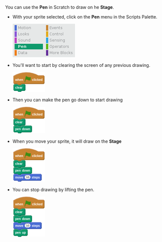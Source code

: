 You can use the **Pen** in Scratch to draw on he **Stage**.

- With your sprite selected, click on the **Pen** menu in the Scripts Palette.

	![pen menu](images/pen-menu.png)
	
- You'll want to start by clearing the screen of any previous drawing.

	![clear](images/clear.png)
	
- Then you can make the pen go down to start drawing

	![pen down](images/pen-down.png)
	
- When you move your sprite, it will draw on the **Stage**

	![move sprite](images/forward.png)
	
- You can stop drawing by lifting the pen.

	![pen up](images/pen-up.png)
